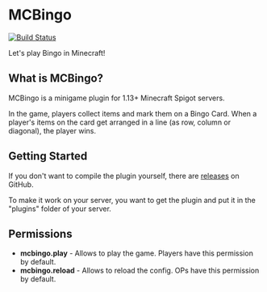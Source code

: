# MCBingo

[![Build Status](https://travis-ci.org/Sunbread/MCBingo.svg?branch=master)](https://travis-ci.org/Sunbread/MCBingo)

Let's play Bingo in Minecraft!

## What is MCBingo?

MCBingo is a minigame plugin for 1.13+ Minecraft Spigot servers.

In the game, players collect items and mark them on a Bingo Card. When a player's items on the card get arranged in a line (as row, column or diagonal), the player wins.

## Getting Started

If you don't want to compile the plugin yourself, there are [releases](https://github.com/Sunbread/MCBingo/releases) on GitHub.

To make it work on your server, you want to get the plugin and put it in the "plugins" folder of your server.

## Permissions

- **mcbingo.play** - Allows to play the game. Players have this permission by default.
- **mcbingo.reload** - Allows to reload the config. OPs have this permission by default.
